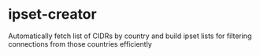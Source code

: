 # ipset-creator
Automatically fetch list of CIDRs by country and build ipset lists for filtering connections from those countries efficiently
